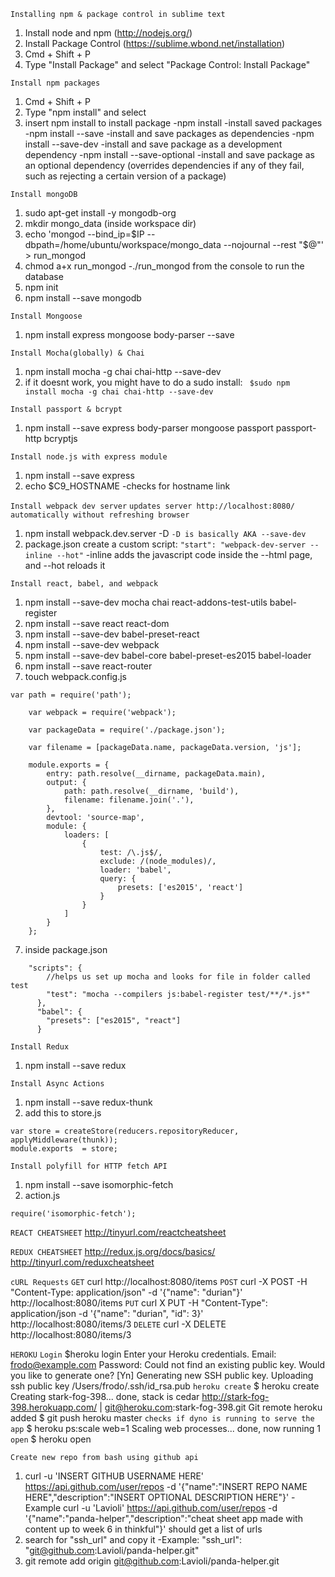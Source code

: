 ``Installing npm & package control in sublime text``

1. Install node and npm (http://nodejs.org/)
2. Install Package Control (https://sublime.wbond.net/installation)
3. Cmd + Shift + P 
4. Type "Install Package" and select "Package Control: Install Package"

``Install npm packages``
1. Cmd + Shift + P
2. Type "npm install" and select
3. insert npm install <package name> to install package
    -npm install
        -install saved packages 
    -npm install <pkg name> --save
        -install and save packages as dependencies
    -npm install <pkg name> --save-dev
        -install and save package as a development dependency
    -npm install <pkg name> --save-optional
        -install and save package as an optional dependency (overrides dependencies if any of they fail, such as rejecting a certain version of a package)

``Install mongoDB``
1. sudo apt-get install -y mongodb-org
2. mkdir mongo_data (inside workspace dir)
3. echo 'mongod --bind_ip=$IP --dbpath=/home/ubuntu/workspace/mongo_data --nojournal --rest "$@"' > run_mongod
4. chmod a+x run_mongod
    -./run_mongod from the console to run the database
5. npm init
6. npm install --save mongodb

``Install Mongoose``
1. npm install express mongoose body-parser --save

``Install Mocha(globally) & Chai``
1. npm install mocha -g chai chai-http --save-dev
2. if it doesnt work, you might have to do a sudo install:
    ` $sudo npm install mocha -g chai chai-http --save-dev`

``Install passport & bcrypt``
1. npm install --save express body-parser mongoose passport passport-http bcryptjs

``Install node.js with express module``
1. npm install --save express
2. echo $C9_HOSTNAME
    -checks for hostname link

``Install webpack dev server``
    `updates server http://localhost:8080/ automatically without refreshing browser`
1. npm install webpack.dev.server -D 
    `-D is basically AKA --save-dev`
2. package.json create a custom script:
    `"start": "webpack-dev-server --inline --hot"`
    -inline adds the javascript code inside the --html page, and --hot reloads it

``Install react, babel, and webpack``
1. npm install --save-dev mocha chai react-addons-test-utils babel-register
2. npm install --save react react-dom
3. npm install --save-dev babel-preset-react
4. npm install --save-dev webpack
5. npm install --save-dev babel-core babel-preset-es2015 babel-loader
6. npm install --save react-router
6. touch webpack.config.js
```
var path = require('path');

    var webpack = require('webpack');

    var packageData = require('./package.json');

    var filename = [packageData.name, packageData.version, 'js'];

    module.exports = {
        entry: path.resolve(__dirname, packageData.main),
        output: {
            path: path.resolve(__dirname, 'build'),
            filename: filename.join('.'),
        },
        devtool: 'source-map',
        module: {
            loaders: [
                {
                    test: /\.js$/,
                    exclude: /(node_modules)/,
                    loader: 'babel',
                    query: {
                        presets: ['es2015', 'react']
                    }
                }
            ]
        }
    };
```
7. inside package.json
```
    "scripts": {
        //helps us set up mocha and looks for file in folder called test
        "test": "mocha --compilers js:babel-register test/**/*.js*"
      },
      "babel": {
        "presets": ["es2015", "react"]
      }
```

``Install Redux``
1. npm install --save redux

``Install Async Actions``
1. npm install --save redux-thunk
2. add this to store.js
```
var store = createStore(reducers.repositoryReducer, applyMiddleware(thunk));
module.exports  = store;
```

``Install polyfill for HTTP fetch API``
1. npm install --save isomorphic-fetch
2. action.js
```
require('isomorphic-fetch');
```

``REACT CHEATSHEET``
http://tinyurl.com/reactcheatsheet

``REDUX CHEATSHEET``
http://redux.js.org/docs/basics/
http://tinyurl.com/reduxcheatsheet

``cURL Requests``
`GET`
curl http://localhost:8080/items
`POST`
curl -X POST -H "Content-Type: application/json" -d '{"name": "durian"}'
http://localhost:8080/items
`PUT`
curl X PUT -H "Content-Type": application/json -d '{"name": "durian", "id": 3}' http://localhost:8080/items/3
`DELETE`
curl -X DELETE http://localhost:8080/items/3

``HEROKU``
`Login`
$heroku login
Enter your Heroku credentials.
Email: frodo@example.com
Password:
Could not find an existing public key.
Would you like to generate one? [Yn]
Generating new SSH public key.
Uploading ssh public key /Users/frodo/.ssh/id_rsa.pub
`heroku create`
$ heroku create
Creating stark-fog-398... done, stack is cedar
http://stark-fog-398.herokuapp.com/ | git@heroku.com:stark-fog-398.git
Git remote heroku added
$ git push heroku master
`checks if dyno is running to serve the app`
$ heroku ps:scale web=1
Scaling web processes... done, now running 1
`open`
$ heroku open

``Create new repo from bash using github api``
1. curl -u 'INSERT GITHUB USERNAME HERE' https://api.github.com/user/repos -d '{"name":"INSERT REPO NAME HERE","description":"INSERT OPTIONAL DESCRIPTION HERE"}'
    -Example
    curl -u 'Lavioli' https://api.github.com/user/repos -d '{"name":"panda-helper","description":"cheat sheet app made with content up to week 6 in thinkful"}'
should get a list of urls
2. search for "ssh_url" and copy it
    -Example: "ssh_url": "git@github.com:Lavioli/panda-helper.git"
3. git remote add origin git@github.com:Lavioli/panda-helper.git


